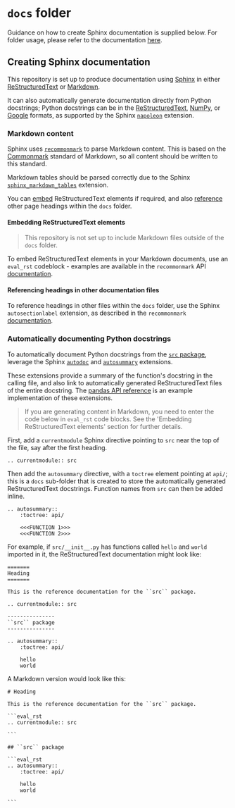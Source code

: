# `docs` folder

Guidance on how to create Sphinx documentation is supplied below. For folder usage, please refer to the documentation
[here](structure/README.md#docs-folder).

## Creating Sphinx documentation

This repository is set up to produce documentation using [Sphinx](https://www.sphinx-doc.org/en/master/index.html) in
either [ReStructuredText](https://www.sphinx-doc.org/en/master/usage/quickstart.html#adding-content) or
[Markdown](#markdown-content).

It can also automatically generate documentation directly from Python docstrings; Python docstrings can be in the
[ReStructuredText](https://www.python.org/dev/peps/pep-0287/),
[NumPy](https://numpydoc.readthedocs.io/en/latest/format.html), or
[Google](http://google.github.io/styleguide/pyguide.html#38-comments-and-docstrings) formats, as supported by the
Sphinx [`napoleon`](https://www.sphinx-doc.org/en/master/usage/extensions/napoleon.html) extension.

### Markdown content

Sphinx uses [`recommonmark`](https://recommonmark.readthedocs.io/en/latest/index.html) to parse Markdown content. This
is based on the [Commonmark](https://commonmark.org/) standard of Markdown, so all content should be written to this
standard.

Markdown tables should be parsed correctly due to the Sphinx
[`sphinx_markdown_tables`](https://github.com/ryanfox/sphinx-markdown-tables) extension.

You can [embed](#embedding-restructuredtext-elements) ReStructuredText elements if required, and also
[reference](#referencing-headings-in-other-documentation-files) other page headings within the `docs` folder.

#### Embedding ReStructuredText elements

> This repository is not set up to include Markdown files outside of the `docs` folder.

To embed ReStructuredText elements in your Markdown documents, use an `eval_rst` codeblock - examples are available in
the `recommonmark` API
[documentation](https://recommonmark.readthedocs.io/en/latest/auto_structify.html#embed-restructuredtext).

#### Referencing headings in other documentation files

To reference headings in other files within the `docs` folder, use the Sphinx `autosectionlabel` extension, as
described in the `recommonmark`
[documentation](https://recommonmark.readthedocs.io/en/latest/index.html#linking-to-headings-in-other-files).

### Automatically documenting Python docstrings

To automatically document Python docstrings from the [`src` package](structure/README.md#src-package), leverage
the Sphinx [`autodoc`](https://www.sphinx-doc.org/en/master/usage/extensions/autodoc.html) and
[`autosummary`](https://www.sphinx-doc.org/en/master/usage/extensions/autosummary.html) extensions.

These extensions provide a summary of the function's docstring in the calling file, and also link to automatically
generated ReStructuredText files of the entire docstring. The
[pandas API reference](https://pandas.pydata.org/pandas-docs/stable/reference/index.html) is an example implementation
of these extensions.

> If you are generating content in Markdown, you need to enter the code below in ``eval_rst`` code blocks. See
> the 'Embedding ReStructuredText elements' section for further details.

First, add a `currentmodule` Sphinx directive pointing to `src` near the top of the file, say after the first heading.

```
.. currentmodule:: src
```

Then add the `autosummary` directive, with a `toctree` element pointing at `api/`; this is a `docs` sub-folder that is
created to store the automatically generated ReStructuredText docstrings. Function names from `src` can then be added
inline.

```
.. autosummary::
    :toctree: api/

    <<<FUNCTION 1>>>
    <<<FUNCTION 2>>>

```

For example, if `src/__init__.py` has functions called `hello` and `world` imported in it, the ReStructuredText
documentation might look like:

```
=======
Heading
=======

This is the reference documentation for the ``src`` package.

.. currentmodule:: src

---------------
``src`` package
---------------

.. autosummary::
    :toctree: api/

    hello
    world

```

A Markdown version would look like this:

````
# Heading

This is the reference documentation for the ``src`` package.

```eval_rst
.. currentmodule:: src

```

## ``src`` package

```eval_rst
.. autosummary::
    :toctree: api/

    hello
    world

```

````
